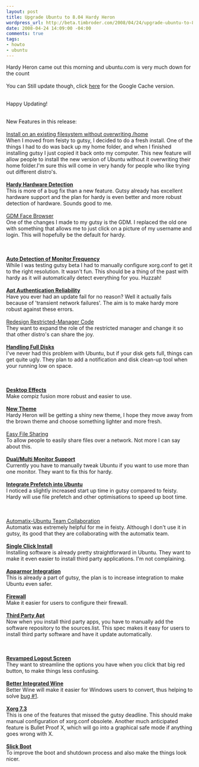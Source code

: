 ```yaml
--- 
layout: post
title: Upgrade Ubuntu to 8.04 Hardy Heron
wordpress_url: http://beta.timbroder.com/2008/04/24/upgrade-ubuntu-to-8-04-hardy-heron/
date: 2008-04-24 14:09:00 -04:00
comments: true
tags: 
- howto
- ubuntu
---
```

Hardy Heron came out this morning and ubuntu.com is very much down for the count
<br /><br />
You can Still update though, click <a href="http://72.14.205.104/search?q=cache:maBlktBTwPAJ:www.ubuntu.com/getubuntu/upgrading+upgrade+ubuntu&hl=en&ct=clnk&cd=1&gl=us&client=firefox-a">here</a> for the Google Cache version.<br /><br />

Happy Updating!
<br /><br />

New Features in this release:
<br /><br /><a href="https://wiki.ubuntu.com/UbiquityPreserveHome">Install on an existing filesystem without overwriting /home</a><br /> When I moved from feisty to gutsy, I decided to do a fresh install. One of the things I had to do was back up my home folder, and when I finished installing gutsy I just copied it back onto my computer. This new feature will allow people to install the new version of Ubuntu without it overwriting their home folder.I'm sure this will come in very handy for people who like trying out different distro's.<br /> <span class="fullpost"><br /> <span style="font-weight: bold"><a href="https://wiki.ubuntu.com/DesktopTeam/Specs/HardyHardwareDetection">Hardy Hardware Detection</a><br /> </span>This is more of a bug fix than a new feature. Gutsy already has excellent hardware support and the plan for hardy is even better and more robust detection of hardware. Sounds good to me.
<br /><br /><a href="https://wiki.ubuntu.com/DesktopTeam/Specs/GdmFaceBrowser">GDM Face Browser</a><br /> </span>One of the changes I made to my gutsy is the GDM. I replaced the old one with something that allows me to just click on a picture of my username and login. This will hopefully be the default for hardy.

<br /><br /><a href="https://wiki.ubuntu.com/X/AutodetectMonitorFrequency"><span style="font-weight: bold">Auto Detection of Monitor Frequency</span></a><br /> While I was testing gutsy beta I had to manually configure xorg.conf to get it to the right resolution. It wasn't fun. This should be a thing of the past with hardy as it will automatically detect everything for you. Huzzah!
<br /><br /><a href="https://wiki.ubuntu.com/AptAuthenticationReliability"><span style="font-weight: bold">Apt Authentication Reliability</span></a><br /> Have you ever had an update fail for no reason? Well it actually fails because of 'transient network failures'. The aim is to make hardy more robust against these errors.
<br /><br /><a href="https://wiki.ubuntu.com/DesktopTeam/Specs/RestrictedManagerRewrite">Redesign Restricted-Manager Code</a><br /> They want to expand the role of the restricted manager and change it so that other distro's can share the joy.<span style="font-weight: bold"><br /> </span><a href="https://wiki.ubuntu.com/HardyFullDiskHandling"><br /> <span style="font-weight: bold">Handling Full Disks</span></a><br /> I've never had this problem with Ubuntu, but if your disk gets full, things can get quite ugly. They plan to add a notification and disk clean-up tool when your running low on space.

<br /><br /><a href="https://wiki.ubuntu.com/DesktopTeam/Specs/HardyDesktopEffects"><span style="font-weight: bold">Desktop Effects</span></a><br /> Make compiz fusion more robust and easier to use.
<br /><br /><a href="https://wiki.ubuntu.com/DesktopTeam/Specs/HardyTheme"><span style="font-weight: bold">New Theme</span></a><br /> Hardy Heron will be getting a shiny new theme, I hope they move away from the brown theme and choose something lighter and more fresh.
<br /><br /><a href="https://wiki.ubuntu.com/EasyFileSharing">Easy File Sharing</a><br /> To allow people to easily share files over a network. Not more I can say about this.
<br /><br /><a href="https://blueprints.launchpad.net/ubuntu/+spec/multi-monitor-config"><span style="font-weight: bold">Dual/Multi Monitor Support</span></a><br /> Currently you have to manually tweak Ubuntu if you want to use more than one monitor. They want to fix this for hardy.
<br /><br /><a href="https://wiki.ubuntu.com/DesktopTeam/Specs/Prefetch"><span style="font-weight: bold">Integrate Prefetch into Ubuntu</span></a><br /> I noticed a slightly increased start up time in gutsy compared to feisty. Hardy will use file prefetch and other optimisations to speed up boot time.

<br /><br /><a href="https://wiki.ubuntu.com/Automatix/Ubuntu_Team_Collaboration?highlight=%20automatix%20#81830218674224151">Automatix-Ubuntu Team Collaboration</a><br /> Automatix was extremely helpful for me in feisty. Although I don't use it in gutsy, its good that they are collaborating with the automatix team.
<br /><br /><a href="https://wiki.ubuntu.com/SingleClickInstall"><span style="font-weight: bold">Single Click Install</span></a><br /> Installing software is already pretty straightforward in Ubuntu. They want to make it even easier to install third party applications. I'm not complaining.
<br /><br /><a href="https://wiki.ubuntu.com/HardyAppArmor"><span style="font-weight: bold">Apparmor Integration</span></a><br /> This is already a part of gutsy, the plan is to increase integration to make Ubuntu even safer.
<br /><br /><a href="https://blueprints.launchpad.net/ubuntu/+spec/ubuntu-firewall"><span style="font-weight: bold">Firewall</span></a><br /> Make it easier for users to configure their firewall.
<br /><br /><a href="https://blueprints.launchpad.net/ubuntu/+spec/third-party-apt"><span style="font-weight: bold">Third Party Apt</span></a><br /> Now when you install third party apps, you have to manually add the software repository to the sources.list. This spec makes it easy for users to install third party software and have it update automatically.

<br /><br /><a href="https://wiki.ubuntu.com/DesktopTeam/Specs/ExitStrategy"><strong>Revamped Logout Screen</strong></a><br /> They want to streamline the options you have when you click that big red button, to make things less confusing.
<br /><br /><a href="https://blueprints.launchpad.net/ubuntu/+spec/better-integrated-wine"><span style="font-weight: bold">Better Integrated Wine</span></a><br /> Better Wine will make it easier for Windows users to convert, thus helping to solve <a href="https://blueprints.launchpad.net/bugs/1">bug #1</a>.
<br /><br /><a href="https://wiki.ubuntu.com/Xorg7.3Integration"><span style="font-weight: bold">Xorg 7.3</span></a><br /> This is one of the features that missed the gutsy deadline. This should make manual configuration of xorg.conf obsolete. Another much anticipated feature is Bullet Proof X, which will go into a graphical safe mode if anything goes wrong with X.
<br /><br /><a href="https://wiki.ubuntu.com/SlickBoot"><span style="font-weight: bold">Slick Boot</span></a><br /> To improve the boot and shutdown process and also make the things look nicer.
